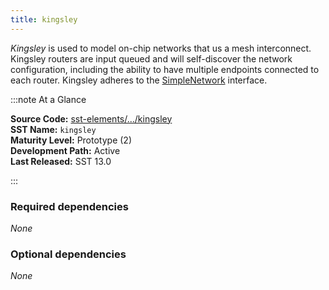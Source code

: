 ```yaml
---
title: kingsley
---
```



*Kingsley* is used to model on-chip networks that us a mesh interconnect.  Kingsley routers are input queued and will self-discover the network configuration, including the ability to have multiple endpoints connected to each router. Kingsley adheres to the [SimpleNetwork](../../core/iface/SimpleNetwork/class) interface.

:::note At a Glance

**Source Code:** [sst-elements/.../kingsley](https://github.com/sstsimulator/sst-elements/tree/master/src/sst/elements/kingsley) &nbsp;  
**SST Name:** `kingsley` &nbsp;  
**Maturity Level:** Prototype (2) &nbsp;  
**Development Path:** Active &nbsp;   
**Last Released:** SST 13.0

:::

### Required dependencies
*None*

### Optional dependencies
*None* 
